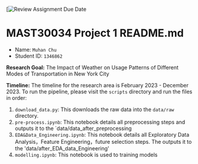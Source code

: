 [![Review Assignment Due Date](https://github.com/MAST30034-AppliedDataScience/project-1-individual-MuhanChu)
# MAST30034 Project 1 README.md
- Name: `Muhan Chu`
- Student ID: `1346862`

**Research Goal:** The Impact of Weather on Usage Patterns of Different Modes of Transportation in New York City

**Timeline:** The timeline for the research area is February 2023 - December 2023.
To run the pipeline, please visit the `scripts` directory and run the files in order:
1. `download_data.py`: This downloads the raw data into the `data/raw` directory.
2. `pre-process.ipynb`: This notebook details all preprocessing steps and outputs it to the `data/data_after_preprocessing
3. `EDA&Data_Engineering.ipynb`: This notebook details all Exploratory Data Analysis，Feature Engineering，future selection steps. The outputs it to the 'data/after_EDA_data_Engineering'
3. `modelling.ipynb`: This notebook is used to training models

